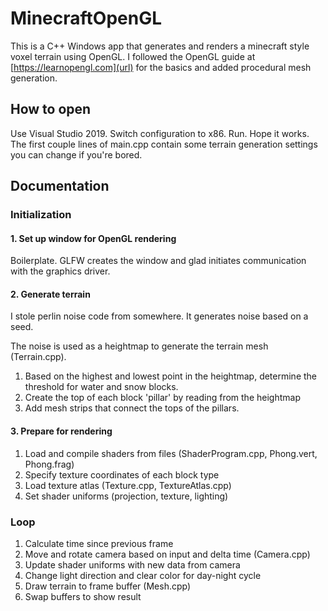 # MinecraftOpenGL

This is a C++ Windows app that generates and renders a minecraft style voxel terrain using OpenGL.
I followed the OpenGL guide at [https://learnopengl.com](url) for the basics and added procedural mesh generation.

## How to open

Use Visual Studio 2019. Switch configuration to x86. Run. Hope it works.
The first couple lines of main.cpp contain some terrain generation settings you can change if you're bored.

## Documentation

### Initialization

#### 1. Set up window for OpenGL rendering

Boilerplate. GLFW creates the window and glad initiates communication with the graphics driver.

#### 2. Generate terrain

I stole perlin noise code from somewhere. It generates noise based on a seed.

The noise is used as a heightmap to generate the terrain mesh (Terrain.cpp).

1. Based on the highest and lowest point in the heightmap, determine the threshold for water and snow blocks.
2. Create the top of each block 'pillar' by reading from the heightmap
3. Add mesh strips that connect the tops of the pillars.

#### 3. Prepare for rendering

1. Load and compile shaders from files (ShaderProgram.cpp, Phong.vert, Phong.frag)
2. Specify texture coordinates of each block type
3. Load texture atlas (Texture.cpp, TextureAtlas.cpp)
4. Set shader uniforms (projection, texture, lighting)

### Loop

1. Calculate time since previous frame
2. Move and rotate camera based on input and delta time (Camera.cpp)
3. Update shader uniforms with new data from camera
4. Change light direction and clear color for day-night cycle
5. Draw terrain to frame buffer (Mesh.cpp)
6. Swap buffers to show result
